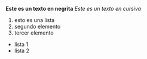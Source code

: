 **Este es un texto en negrita**
*Este es un texto en cursiva*
1. esto es una lista
2. segundo elemento
3. tercer elemento
* lista 1
* lista 2
